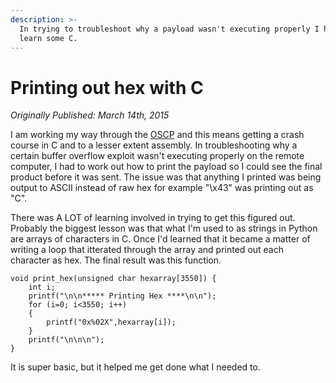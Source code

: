 ```yaml
---
description: >-
  In trying to troubleshoot why a payload wasn't executing properly I had to
  learn some C.
---
```


# Printing out hex with C

_Originally Published: March 14th, 2015_

I am working my way through the [OSCP](https://www.offensive-security.com/information-security-certifications/oscp-offensive-security-certified-professional/) and this means getting a crash course in C and to a lesser extent assembly. In troubleshooting why a certain buffer overflow exploit wasn't executing properly on the remote computer, I had to work out how to print the payload so I could see the final product before it was sent. The issue was that anything I printed was being output to ASCII instead of raw hex for example "\x43" was printing out as "C".

There was A LOT of learning involved in trying to get this figured out. Probably the biggest lesson was that what I'm used to as strings in Python are arrays of characters in C. Once I'd learned that it became a matter of writing a loop that itterated through the array and printed out each character as hex. The final result was this function.

```text
void print_hex(unsigned char hexarray[3550]) {
    int i;
    printf("\n\n***** Printing Hex ****\n\n");
    for (i=0; i<3550; i++)
    {
        printf("0x%02X",hexarray[i]);
    }
    printf("\n\n\n");
}
```

It is super basic, but it helped me get done what I needed to.

